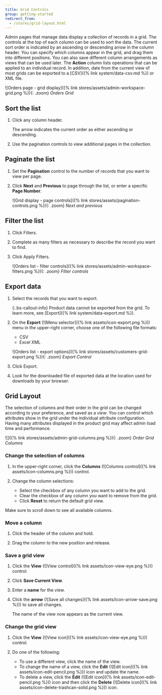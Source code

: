 ```yaml
---
title: Grid Controls
group: getting-started
redirect_from:
  - /stores/grid-layout.html
---
```


Admin pages that manage data display a collection of records in a grid. The controls at the top of each column can be used to sort the data. The current sort order is indicated by an ascending or descending arrow in the column header. You can specify which columns appear in the grid, and drag them into different positions. You can also save different column arrangements as views that can be used later. The **Action** column lists operations that can be applied to an individual record. In addition, date from the current view of most grids can be exported to a [CSV]({% link system/data-csv.md %}) or XML file.

![Orders page - grid display]({% link stores/assets/admin-workspace-grid.png %}){: .zoom}
_Orders Grid_

## Sort the list

1. Click any column header.

   The arrow indicates the current order as either ascending or descending.

1. Use the pagination controls to view additional pages in the collection.

## Paginate the list

1. Set the **Pagination** control to the number of records that you want to view per page.

1. Click **Next** and **Previous** to page through the list, or enter a specific **Page Number**.

    ![Grid display - page controls]({% link stores/assets/pagination-controls.png %}){: .zoom}
    _Next and previous_

## Filter the list

1. Click <span class="btn">Filters</span>.

1. Complete as many filters as necessary to describe the record you want to find.

1. Click <span class="btn">Apply Filters</span>.

    ![Orders list - filter controls]({% link stores/assets/admin-workspace-filters.png %}){: .zoom}
    _Filter controls_

## Export data

1. Select the records that you want to export.

    {:.bs-callout-info}
    Product data cannot be exported from the grid. To learn more, see [Export]({% link system/data-export.md %}).

1. On the **Export** (![Menu selector]({% link assets/icon-export.png %})) menu in the upper-right corner, choose one of the following file formats:

   - CSV
   - Excel XML

    ![Orders list - export options]({% link stores/assets/customers-grid-export.png %}){: .zoom}
    _Export Control_

1. Click <span class="btn">Export</span>.

1. Look for the downloaded file of exported data at the location used for downloads by your browser.

## Grid Layout

The selection of columns and their order in the grid can be changed according to your preference, and saved as a _view_. You can control which attributes show in the grid under the individual attribute configuration. Having many attributes displayed in the product grid may affect admin load time and performance.

![]({% link stores/assets/admin-grid-columns.png %}){: .zoom}
_Order Grid Columns_

### Change the selection of columns

1. In the upper-right corner, click the **Columns** (![Columns control]({% link assets/icon-columns.png %})) control.

1. Change the column selections:

   - Select the checkbox of any column you want to add to the grid.
   - Clear the checkbox of any column you want to remove from the grid.
   - Click **Reset** to return the default grid view.

  Make sure to scroll down to see all available columns.

### Move a column

1. Click the header of the column and hold.

1. Drag the column to the new position and release.

### Save a grid view

1. Click the **View** (![View control]({% link assets/icon-view-eye.png %})) control.

1. Click **Save Current View**.

1. Enter a **name** for the view.

1. Click the **arrow** (![Save all changes]({% link assets/icon-arrow-save.png %})) to save all changes.

    The name of the view now appears as the current view.

### Change the grid view

1. Click the **View** (![View icon]({% link assets/icon-view-eye.png %})) control.

1. Do one of the following:

   - To use a different view, click the name of the view.
   - To change the name of a view, click the **Edit** (![Edit icon]({% link assets/icon-edit-pencil.png %})) icon and update the name.
   - To delete a view, click the **Edit** (![Edit icon]({% link assets/icon-edit-pencil.png %})) icon and then click the **Delete** (![Delete icon]({% link assets/icon-delete-trashcan-solid.png %})) icon.
